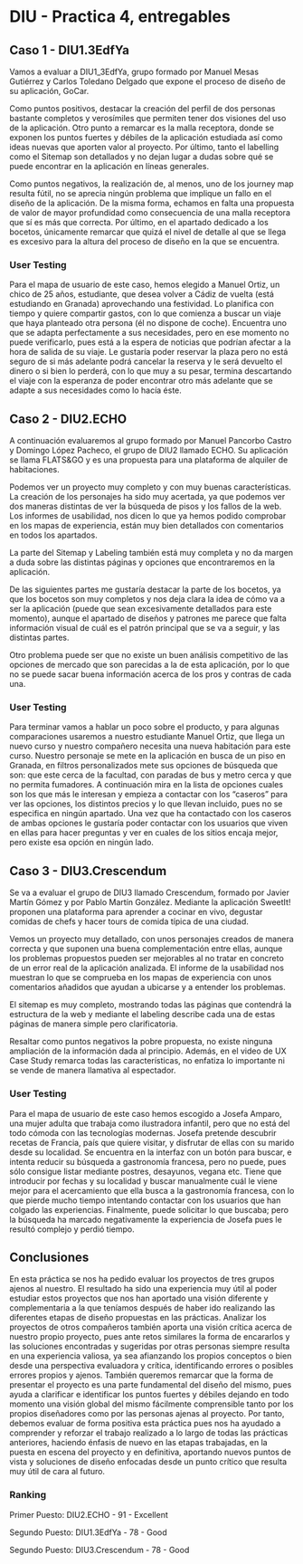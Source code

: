 # DIU - Practica 4, entregables

## Caso 1 - DIU1.3EdfYa

Vamos a evaluar a DIU1_3EdfYa, grupo formado por Manuel Mesas Gutiérrez y Carlos Toledano Delgado que expone el proceso de diseño de su aplicación, GoCar.

Como puntos positivos, destacar la creación del perfil de dos personas bastante completos y verosímiles que permiten tener dos visiones del uso de la aplicación. Otro punto a remarcar es la malla receptora, donde se exponen los puntos fuertes y débiles de la aplicación estudiada así como ideas nuevas que aporten valor al proyecto. Por último, tanto el labelling como el Sitemap son detallados y no dejan lugar a dudas sobre qué se puede encontrar en la aplicación en líneas generales.

Como puntos negativos, la realización de, al menos, uno de los journey map resulta fútil, no se aprecia ningún problema que implique un fallo en el diseño de la aplicación. De la misma forma, echamos en falta una propuesta de valor de mayor profundidad como consecuencia de una malla receptora que sí es más que correcta. Por último, en el apartado dedicado a los bocetos, únicamente remarcar que quizá el nivel de detalle al que se llega es excesivo para la altura del proceso de diseño en la que se encuentra.

### User Testing

Para el mapa de usuario de este caso, hemos elegido a Manuel Ortiz, un chico de 25 años, estudiante, que desea volver a Cádiz de vuelta (está estudiando en Granada) aprovechando una festividad. Lo planifica con tiempo y quiere compartir gastos, con lo que comienza a buscar un viaje que haya planteado otra persona (él no dispone de coche). Encuentra uno que se adapta perfectamente a sus necesidades, pero en ese momento no puede verificarlo, pues está a la espera de noticias que podrían afectar a la hora de salida de su viaje. Le gustaría poder reservar la plaza pero no está seguro de si más adelante podrá cancelar la reserva y le será devuelto el dinero o si bien lo perderá, con lo que muy a su pesar, termina descartando el viaje con la esperanza de poder encontrar otro más adelante que se adapte a sus necesidades como lo hacía éste.

## Caso 2 - DIU2.ECHO
A continuación evaluaremos al grupo formado por Manuel Pancorbo Castro y Domingo López Pacheco, el grupo de DIU2 llamado ECHO. Su aplicación se llama FLATS&GO y es una propuesta para una plataforma de alquiler de habitaciones. 

Podemos ver un proyecto muy completo y con muy buenas características. La creación de los personajes ha sido muy acertada, ya que podemos ver dos maneras distintas de ver la búsqueda de pisos y los fallos de la web. Los informes de usabilidad, nos dicen lo que ya hemos podido comprobar en los mapas de experiencia, están muy bien detallados  con comentarios en todos los apartados. 

La parte del Sitemap y Labeling también está muy completa y no da margen a duda sobre las distintas páginas y opciones que encontraremos en la aplicación. 

De las siguientes partes me gustaría destacar la parte de los bocetos, ya que los bocetos son muy completos y nos deja clara la idea de cómo va a ser la aplicación (puede que sean excesivamente detallados para este momento), aunque el apartado de diseños y patrones me parece que falta información visual de cuál es el patrón principal que se va a seguir, y las distintas partes.

Otro problema puede ser que no existe un buen análisis competitivo de las opciones de mercado que son parecidas a la de esta aplicación, por lo que no se puede sacar buena información acerca de los pros y contras de cada una.

### User Testing

Para terminar vamos a hablar un poco sobre el producto, y para algunas comparaciones usaremos a nuestro estudiante Manuel Ortiz, que llega un nuevo curso y nuestro compañero necesita una nueva habitación para este curso. Nuestro personaje se mete en la aplicación en busca de un piso en Granada, en filtros personalizados mete sus opciones de búsqueda que son: que este cerca de la facultad, con paradas de bus y metro cerca y que no permita fumadores. A continuación mira en la lista de opciones cuales son los que más le interesan y empieza a contactar con los “caseros” para ver las opciones, los distintos precios y lo que llevan incluido, pues no se especifica en ningún apartado. Una vez que ha contactado con los caseros de ambas opciones le gustaría poder contactar con los usuarios que viven en ellas para hacer preguntas y ver en cuales de los sitios encaja mejor, pero existe esa opción en ningún lado.

## Caso 3 - DIU3.Crescendum

Se va a evaluar el grupo de DIU3 llamado Crescendum, formado por Javier Martín Gómez y por Pablo Martín González. Mediante la aplicación SweetIt! proponen una plataforma para aprender a cocinar en vivo, degustar comidas de chefs y hacer tours de comida típica de una ciudad.

Vemos un proyecto muy detallado, con unos personajes creados de manera correcta y que suponen una buena complementación entre ellas, aunque los problemas propuestos pueden ser mejorables al no tratar en concreto de un error real de la aplicación analizada. El informe de la usabilidad nos muestran lo que se comprueba en los mapas de experiencia con unos comentarios añadidos que ayudan a ubicarse y a entender los problemas.

El sitemap es muy completo, mostrando todas las páginas que contendrá la estructura de la web y mediante el labeling describe cada una de estas páginas de manera simple pero clarificatoria.

Resaltar como puntos negativos la pobre propuesta, no existe ninguna ampliación de la información dada al principio. Además, en el video de UX Case Study remarca todas las características, no enfatiza lo importante ni se vende de manera llamativa al espectador.

### User Testing

Para el mapa de usuario de este caso hemos escogido a Josefa Amparo, una mujer adulta que trabaja como ilustradora infantil, pero que no está del todo cómoda con las tecnologías modernas. Josefa pretende descubrir recetas de Francia, país que quiere visitar, y disfrutar de ellas con su marido desde su localidad. Se encuentra en la interfaz con un botón para buscar, e intenta reducir su búsqueda a gastronomía francesa, pero no puede, pues sólo consigue listar mediante postres, desayunos, vegana etc. Tiene que introducir por fechas y su localidad y buscar manualmente cuál le viene mejor para el acercamiento que ella busca a la gastronomía francesa, con lo que pierde mucho tiempo intentando contactar con los usuarios que han colgado las experiencias. Finalmente, puede solicitar lo que buscaba; pero la búsqueda ha marcado negativamente la experiencia de Josefa pues le resultó complejo y perdió tiempo.

## Conclusiones

En esta práctica se nos ha pedido evaluar los proyectos de tres grupos ajenos al nuestro. El resultado ha sido una experiencia muy útil al poder estudiar estos proyectos que nos han aportado una visión diferente y complementaria a la que teníamos después de haber ido realizando las diferentes etapas de diseño propuestas en las prácticas.
Analizar los proyectos de otros compañeros también aporta una visión crítica acerca de nuestro propio proyecto, pues ante retos similares la forma de encararlos y las soluciones encontradas y sugeridas por otras personas siempre resulta en una experiencia valiosa, ya sea afianzando los propios conceptos o bien desde una perspectiva evaluadora y crítica, identificando errores o posibles errores propios y ajenos.
También queremos remarcar que la forma de presentar el proyecto es una parte fundamental del diseño del mismo, pues ayuda a clarificar e identificar los puntos fuertes y débiles dejando en todo momento una visión global del mismo fácilmente comprensible tanto por los propios diseñadores como por las personas ajenas al proyecto.
Por tanto, debemos evaluar de forma positiva esta práctica pues nos ha ayudado a comprender y reforzar el trabajo realizado a lo largo de todas las prácticas anteriores, haciendo énfasis de nuevo en las etapas trabajadas, en la puesta en escena del proyecto y en definitiva, aportando nuevos puntos de vista y soluciones de diseño enfocadas desde un punto crítico que resulta muy útil de cara al futuro.

### Ranking
Primer Puesto: DIU2.ECHO - 91 - Excellent

Segundo Puesto: DIU1.3EdfYa - 78 - Good 

Segundo Puesto: DIU3.Crescendum - 78 - Good


